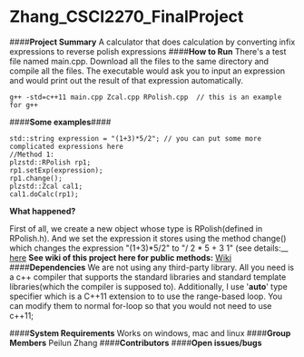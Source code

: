 # Zhang_CSCI2270_FinalProject
####**Project	Summary**
A calculator that does calculation by converting infix expressions to reverse polish expressions
####**How	to	Run**
There's a test file named main.cpp. Download all the files to the same directory and compile all the files.
The executable would ask you to input an expression and would print out the result of that expression automatically.


    g++ -std=c++11 main.cpp Zcal.cpp RPolish.cpp  // this is an example for g++
    
####**Some examples**####


    std::string expression = "(1+3)*5/2"; // you can put some more complicated expressions here
    //Method 1:
    plzstd::RPolish rp1;
    rp1.setExp(expression);
    rp1.change();
    plzstd::Zcal cal1;
    cal1.doCalc(rp1);
    
__What happened?__


First of all, we create a new object whose type is RPolish(defined in RPolish.h). And we set the expression it stores using the method change() which changes the expression "(1+3)*5/2" to "/ 2 * 5 + 3 1" (see details:__ [here](http://en.wikipedia.org/wiki/Reverse_Polish_notation)
__See wiki of this project here for public methods:__ [Wiki](https://github.com/Pezhin/Zhang_CSCI2270_FinalProject/wiki)    
####**Dependencies**
We are not using any third-party library. All you need is a c++ compiler that supports the standard libraries and standard template libraries(which the compiler is supposed to). Additionally, I use '**auto**' type specifier which is a C++11 extension to to use the range-based loop. You can modify them to normal for-loop so that you would not need to use c++11;



    
    

####**System	Requirements**
Works on windows, mac and linux
####**Group	Members**
Peilun Zhang
####**Contributors**
####**Open	issues/bugs**

